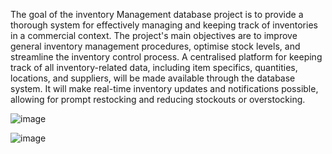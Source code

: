 The goal of the inventory Management database project is to provide a thorough system for effectively managing and keeping track of inventories in a commercial context. The project's main objectives are to improve general inventory management procedures, optimise stock levels, and streamline the inventory control process.
A centralised platform for keeping track of all inventory-related data, including item specifics, quantities, locations, and suppliers, will be made available through the database system. It will make real-time inventory updates and notifications possible, allowing for prompt restocking and reducing stockouts or overstocking.


![image](https://github.com/vamshikusa/InventoryManagementSystem/assets/40212124/e3ba79b2-3c7b-4078-8b5c-997349337448)


![image](https://github.com/vamshikusa/InventoryManagementSystem/assets/40212124/69206151-32eb-40be-ab26-eb6010a6abe1)


